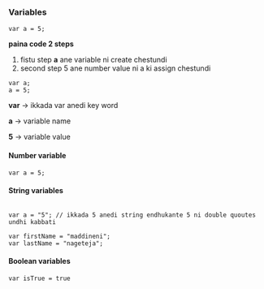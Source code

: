 ### Variables

```
var a = 5;
```

**paina code 2 steps**

1. fistu step **a** ane variable ni create chestundi
2. second step 5 ane number value ni a ki assign chestundi

```
var a;
a = 5;
```

**var** -> ikkada var anedi key word

**a** -> variable name

**5** -> variable value

#### Number variable

```
var a = 5;
```

#### String variables

```

var a = "5"; // ikkada 5 anedi string endhukante 5 ni double quoutes undhi kabbati

var firstName = "maddineni";
var lastName = "nageteja";

```

#### Boolean variables

```
var isTrue = true
```
